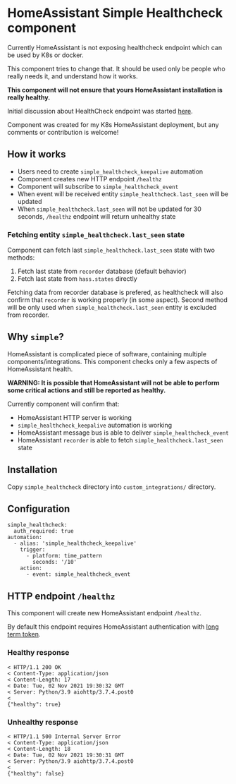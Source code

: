 # HomeAssistant Simple Healthcheck component

Currently HomeAssistant is not exposing healthcheck endpoint which can be used by K8s or docker.

This component tries to change that. It should be used only be people who really needs it, and understand how it works.

**This component will not ensure that yours HomeAssistant installation is really healthy.**

Initial discussion about HealthCheck endpoint was started [here](https://github.com/home-assistant/architecture/discussions/650).

Component was created for my K8s HomeAssistant deployment, but any comments or contribution is welcome!

## How it works

* Users need to create `simple_healthcheck_keepalive` automation
* Component creates new HTTP endpoint `/healthz`
* Component will subscribe to `simple_healthcheck_event`
* When event will be received entity `simple_healthcheck.last_seen` will be updated
* When `simple_healthcheck.last_seen` will not be updated for 30 seconds, `/healthz` endpoint will return unhealthy state

### Fetching entity `simple_healthcheck.last_seen` state

Component can fetch last `simple_healthcheck.last_seen` state with two methods:

1. Fetch last state from `recorder` database (default behavior)
2. Fetch last state from `hass.states` directly

Fetching data from recorder database is prefered, as healthcheck will also confirm that `recorder` is working properly (in some aspect). Second method will be only used when `simple_healthcheck.last_seen` entity is excluded from recorder.

## Why `simple`?

HomeAssistant is complicated piece of software, containing multiple components/integrations.
This component checks only a few aspects of HomeAssistant health.

**WARNING: It is possible that HomeAssistant will not be able to perform some critical actions and still be reported as healthy.**

Currently component will confirm that:
* HomeAssistant HTTP server is working
* `simple_healthcheck_keepalive` automation is working
* HomeAssistant message bus is able to deliver `simple_healthcheck_event`
* HomeAssistant `recorder` is able to fetch `simple_healthcheck.last_seen` state

## Installation

Copy `simple_healthcheck` directory into `custom_integrations/` directory.

## Configuration

```
simple_healthcheck:
  auth_required: true
automation:
  - alias: 'simple_healthcheck_keepalive'
    trigger:
      - platform: time_pattern
        seconds: '/10'
    action:
      - event: simple_healthcheck_event
```

## HTTP endpoint `/healthz`

This component will create new HomeAssistant endpoint `/healthz`.

By default this endpoint requires HomeAssistant authentication with [long term token](https://developers.home-assistant.io/docs/auth_api/#long-lived-access-token).

### Healthy response
```
< HTTP/1.1 200 OK
< Content-Type: application/json
< Content-Length: 17
< Date: Tue, 02 Nov 2021 19:30:32 GMT
< Server: Python/3.9 aiohttp/3.7.4.post0
<
{"healthy": true}
```

### Unhealthy response
```
< HTTP/1.1 500 Internal Server Error
< Content-Type: application/json
< Content-Length: 18
< Date: Tue, 02 Nov 2021 19:30:31 GMT
< Server: Python/3.9 aiohttp/3.7.4.post0
<
{"healthy": false}
```
